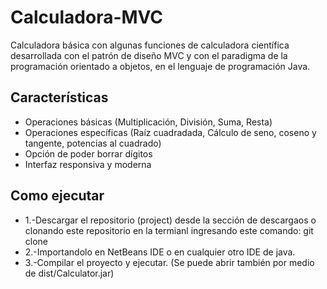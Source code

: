 # Calculadora-MVC
Calculadora básica con algunas funciones de calculadora científica desarrollada con el patrón de diseño MVC y con el paradigma de la programación orientado a objetos, en el lenguaje de programación Java.

## Características

- Operaciones básicas (Multiplicación, División, Suma, Resta)
- Operaciones específicas (Raíz cuadradada, Cálculo de seno, coseno y tangente, potencias al cuadrado)
- Opción de poder borrar dígitos
- Interfaz responsiva y moderna 

## Como ejecutar

- 1.-Descargar el repositorio (project) desde la sección de descargaos o clonando este repositorio en la termianl ingresando este comando: git clone 
- 2.-Importandolo en NetBeans IDE o en cualquier otro IDE de java.
- 3.-Compilar el proyecto y ejecutar.
(Se puede abrir también por medio de dist/Calculator.jar)

